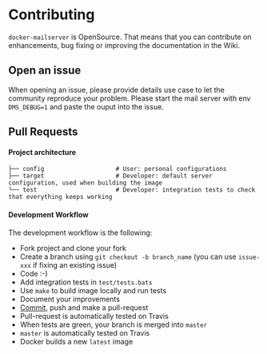 # Contributing

`docker-mailserver` is OpenSource. That means that you can contribute on enhancements, bug fixing or improving the documentation in the Wiki.

## Open an issue

When opening an issue, please provide details use case to let the community reproduce your problem.
Please start the mail server with env `DMS_DEBUG=1` and paste the ouput into the issue.

## Pull Requests

#### Project architecture

    ├── config                    # User: personal configurations
    ├── target                    # Developer: default server configuration, used when building the image
    └── test                      # Developer: integration tests to check that everything keeps working

#### Development Workflow

The development workflow is the following:

- Fork project and clone your fork
- Create a branch using `git checkout -b branch_name` (you can use `issue-xxx` if fixing an existing issue)
- Code :-)
- Add integration tests in `test/tests.bats`
- Use `make` to build image locally and run tests
- Document your improvements
- [Commit](https://help.github.com/articles/closing-issues-via-commit-messages/), push and make a pull-request
- Pull-request is automatically tested on Travis
- When tests are green, your branch is merged into `master`
- `master` is automatically tested on Travis
- Docker builds a new `latest` image
